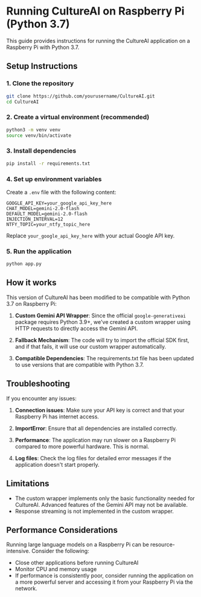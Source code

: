 # Running CultureAI on Raspberry Pi (Python 3.7)

This guide provides instructions for running the CultureAI application on a Raspberry Pi with Python 3.7.

## Setup Instructions

### 1. Clone the repository

```bash
git clone https://github.com/yourusername/CultureAI.git
cd CultureAI
```

### 2. Create a virtual environment (recommended)

```bash
python3 -m venv venv
source venv/bin/activate
```

### 3. Install dependencies

```bash
pip install -r requirements.txt
```

### 4. Set up environment variables

Create a `.env` file with the following content:

```
GOOGLE_API_KEY=your_google_api_key_here
CHAT_MODEL=gemini-2.0-flash
DEFAULT_MODEL=gemini-2.0-flash
INJECTION_INTERVAL=12
NTFY_TOPIC=your_ntfy_topic_here
```

Replace `your_google_api_key_here` with your actual Google API key.

### 5. Run the application

```bash
python app.py
```

## How it works

This version of CultureAI has been modified to be compatible with Python 3.7 on Raspberry Pi:

1. **Custom Gemini API Wrapper**: Since the official `google-generativeai` package requires Python 3.9+, we've created a custom wrapper using HTTP requests to directly access the Gemini API.

2. **Fallback Mechanism**: The code will try to import the official SDK first, and if that fails, it will use our custom wrapper automatically.

3. **Compatible Dependencies**: The requirements.txt file has been updated to use versions that are compatible with Python 3.7.

## Troubleshooting

If you encounter any issues:

1. **Connection issues**: Make sure your API key is correct and that your Raspberry Pi has internet access.

2. **ImportError**: Ensure that all dependencies are installed correctly.

3. **Performance**: The application may run slower on a Raspberry Pi compared to more powerful hardware. This is normal.

4. **Log files**: Check the log files for detailed error messages if the application doesn't start properly.

## Limitations

- The custom wrapper implements only the basic functionality needed for CultureAI. Advanced features of the Gemini API may not be available.
- Response streaming is not implemented in the custom wrapper.

## Performance Considerations

Running large language models on a Raspberry Pi can be resource-intensive. Consider the following:

- Close other applications before running CultureAI
- Monitor CPU and memory usage
- If performance is consistently poor, consider running the application on a more powerful server and accessing it from your Raspberry Pi via the network.
